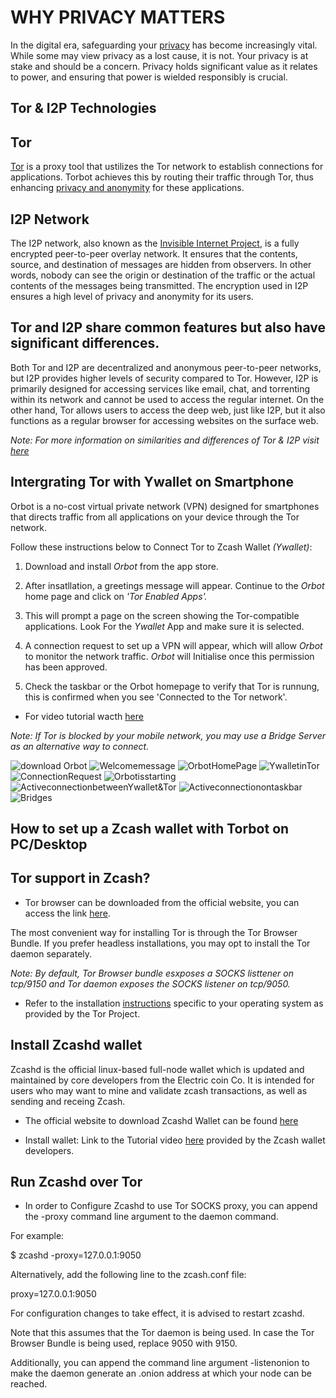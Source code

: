 # WHY PRIVACY MATTERS

In the digital era, safeguarding your [privacy](https://www.privacyguides.org/en/) has become increasingly vital. While some may view privacy as a lost cause, it is not. Your privacy is at stake and should be a concern. Privacy holds significant value as it relates to power, and ensuring that power is wielded responsibly is crucial.

## Tor & I2P Technologies

## Tor

[Tor](https://www.privacyguides.org/en/tor/?h=tor) is a proxy tool that ustilizes the Tor network to establish connections for applications. Torbot achieves this by routing their traffic through Tor, thus enhancing [privacy and anonymity](https://www.torproject.org/) for these applications.

## I2P Network

The I2P network, also known as the [Invisible Internet Project](https://geti2p.net/en/about/intro), is a fully encrypted peer-to-peer overlay network. It ensures that the contents, source, and destination of messages are hidden from observers. In other words, nobody can see the origin or destination of the traffic or the actual contents of the messages being transmitted. The encryption used in I2P ensures a high level of privacy and anonymity for its users.

## Tor and I2P share common features but also have significant differences. 

Both Tor and I2P are decentralized and anonymous peer-to-peer networks, but I2P provides higher levels of security compared to Tor. However, I2P is primarily designed for accessing services like email, chat, and torrenting within its network and cannot be used to access the regular internet. On the other hand, Tor allows users to access the deep web, just like I2P, but it also functions as a regular browser for accessing websites on the surface web.

*Note: For more information on similarities and differences of Tor & I2P visit [here](https://geti2p.net/en/comparison/tor)*

## Intergrating Tor with Ywallet on Smartphone

Orbot is a no-cost virtual private network (VPN) designed for smartphones that directs traffic from all applications on your device through the Tor network.

Follow these instructions below to Connect Tor to Zcash Wallet *(Ywallet)*:

1.  Download and install *Orbot* from the app store.

2.  After insatllation, a greetings message will appear. Continue to the *Orbot* home page and click on *'Tor Enabled Apps'.*              

3. This will prompt a page on the screen showing the Tor-compatible applications. Look For the *Ywallet* App and make sure it is selected.

4. A connection request to set up a VPN will appear, which will allow *Orbot* to monitor the network traffic. *Orbot* will Initialise once this permission has been approved. 

5. Check the taskbar or the Orbot homepage to verify that Tor is runnung, this is confirmed when you see 'Connected to the Tor network'.

* For video tutorial wacth [here](https://drive.google.com/file/d/12ODTLrjgSzYFeAOTrv-P9LvfBVOvrSXK/view?usp=sharing)

*Note: If Tor is blocked by your mobile network, you may use a Bridge Server as an alternative way to connect.*

![download Orbot](https://i.ibb.co/sbTLtGz/Download-Orbot.jpg/img)
![Welcomemessage](https://i.ibb.co/7t7FVHB/Welcome-message.jpg/img)
![OrbotHomePage](https://i.ibb.co/jkZDbq6/Orbotmainpage.jpg/img)
![YwalletinTor](https://i.ibb.co/CQK6fST/Zcashywallet.jpg/img)
![ConnectionRequest](https://i.ibb.co/zX7WhWM/Connection-Request.jpg/img)
![Orbotisstarting](https://i.ibb.co/g4SrDWv/Orbotis-Starting.jpg/img)
![ActiveconnectionbetweenYwallet&Tor](https://i.ibb.co/2qRp0xh/Ywallet-Tor.jpg/img)
![Activeconnectionontaskbar](https://i.ibb.co/xDKFC7f/Activeconnection.jpg/img)
![Bridges](https://i.ibb.co/CM8GjbC/Bridges.jpg/img)

## How to set up a Zcash wallet with Torbot on PC/Desktop

## Tor support in Zcash?

* Tor browser can be downloaded from the official website, you can access the link [here](https://www.torproject.org/download/).

 The most convenient way for installing Tor is through the Tor Browser Bundle. If you prefer headless installations, you may opt to install the Tor daemon separately. 

*Note: By default, Tor Browser bundle esxposes a SOCKS listtener on tcp/9150 and Tor daemon exposes the SOCKS listener on tcp/9050.*

* Refer to the installation [instructions](https://support.torproject.org/apt/) specific to your operating system as provided by the Tor Project.

## Install Zcashd wallet

Zcashd is the official linux-based full-node wallet which is updated and maintained by core developers from the Electric coin Co. It is intended for users who may want to mine and validate zcash transactions, as well as sending and receing Zcash.

* The official website to download Zcashd Wallet can be found [here](https://electriccoin.co/zcashd/) 

* Install wallet: Link to the Tutorial video [here](https://www.youtube.com/watch?v=hTKL0jPu7X0) provided by the Zcash wallet developers.

##  Run Zcashd over Tor 

* In order to Configure Zcashd to use Tor SOCKS proxy, you can append the -proxy command line argument to the daemon command.

 For example:

  $ zcashd -proxy=127.0.0.1:9050
      
Alternatively, add the following line to the zcash.conf file:

  proxy=127.0.0.1:9050

For configuration changes to take effect, it is advised to restart zcashd.

Note that this assumes that the Tor daemon is being used. In case the Tor Browser Bundle is being used, replace 9050 with 9150.

Additionally, you can append the command line argument -listenonion to make the daemon generate an .onion address at which your node can be reached.
